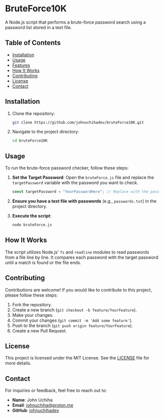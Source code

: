 # BruteForce10K

A Node.js script that performs a brute-force password search using a password list stored in a text file.

## Table of Contents

- [Installation](#installation)
- [Usage](#usage)
- [Features](#features)
- [How It Works](#how-it-works)
- [Contributing](#contributing)
- [License](#license)
- [Contact](#contact)

## Installation

1. Clone the repository:

   ```bash
   git clone https://github.com/johnuchihadev/bruteForce10K.git
   ```

2. Navigate to the project directory:

   ```bash
   cd bruteForce10K
   ```

## Usage

To run the brute-force password checker, follow these steps:

1. **Set the Target Password**:
   Open the `bruteForce.js` file and replace the `targetPassword` variable with the password you want to check.

   ```javascript
   const targetPassword = "YourPasswordHere"; // Replace with the password you want to check
   ```

2. **Ensure you have a text file with passwords** (e.g., `passwords.txt`) in the project directory.

3. **Execute the script**:

   ```bash
   node bruteForce.js
   ```

## How It Works

The script utilizes Node.js' `fs` and `readline` modules to read passwords from a file line by line. It compares each password with the target password until a match is found or the file ends.

## Contributing

Contributions are welcome! If you would like to contribute to this project, please follow these steps:

1. Fork the repository.
2. Create a new branch (`git checkout -b feature/YourFeature`).
3. Make your changes.
4. Commit your changes (`git commit -m 'Add some feature'`).
5. Push to the branch (`git push origin feature/YourFeature`).
6. Create a new Pull Request.

## License

This project is licensed under the MIT License. See the [LICENSE](LICENSE) file for more details.

## Contact

For inquiries or feedback, feel free to reach out to:

- **Name**: John Uchiha
- **Email**: johnuchiha@proton.me
- **GitHub**: [johnuchihadev](https://github.com/johnuchihadev)
